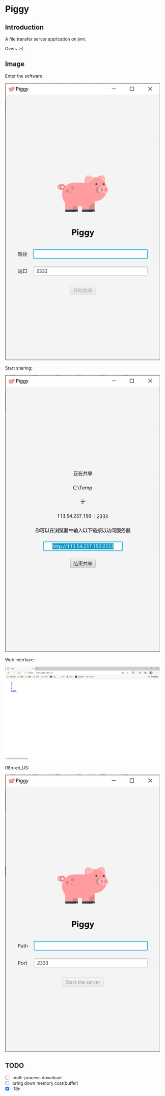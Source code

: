 # Piggy

## Introduction

A file transfer server application on jvm.

Over~ :-)

## Image

Enter the software:

![Main Interface](./doc/main.png)

Start sharing:

![Sharing Interface](./doc/sharing.png)

Web interface:

![Web Interface](./doc/web.png)

i18n-en_US:

![Web Interface](./doc/en_US.png)

## TODO

- [ ] multi-process download
- [ ] bring down memory cost(buffer)
- [x] i18n
